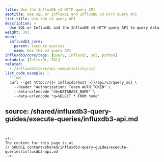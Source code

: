 ```yaml
---
title: Use the InfluxDB v3 HTTP query API
seotitle: Use SQL or InfluxQL and InfluxDB v3 HTTP query API
list_title: Use the v3 query API
description: >
  Use SQL or InfluxQL and the InfluxDB v3 HTTP query API to query data in {{< product-name >}}.
weight: 301
menu:
  influxdb3_core:
    parent: Execute queries
    name: Use the v3 query API
influxdb3/core/tags: [query, influxql, sql, python]
metadata: [InfluxQL, SQL]
related:
  - /influxdb3/core/api-compatibility/v1/
list_code_example: |
  ```sh
  curl --get http://{{< influxdb/host >}}/api/v3/query_sql \
    --header "Authorization: Token AUTH_TOKEN" \
    --data-urlencode "db=DATABASE_NAME" \
    --data-urlencode "q=SELECT * FROM home"
  ```
source: /shared/influxdb3-query-guides/execute-queries/influxdb3-api.md
---
```


<!--
The content for this page is at
// SOURCE content/shared/influxdb3-query-guides/execute-queries/influxdb3-api.md
-->
